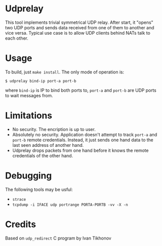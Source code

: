 Udprelay
========

This tool implements trivial symmetrical UDP relay. After start, it "opens" two
UDP ports and sends data received from one of them to another and vice versa.
Typical use case is to allow UDP clients behind NATs talk to each other.

Usage
=====

To build, just `make install`. The only mode of operation is:

```
$ udprelay bind-ip port-a port-b
```

where `bind-ip` is IP to bind both ports to, `port-a` and `port-b` are UDP ports to
wait messages from.

Limitations
===========

* No security. The encription is up to user.
* Absolutely no security. Application doesn't attempt to track `port-a` and
  `port-b` remote credentials. Instead, it just sends one hand data to the last
  seen address of another hand.
* Udprelay drops packets from one hand before it knows the remote credentials of
  the other hand.

Debugging
=========

The following tools may be usful:

* `strace`
* `tcpdump -i IFACE udp portrange PORTA-PORTB -vv -X -n`

Credits
=======

Based on `udp_redirect` C program by Ivan Tikhonov

